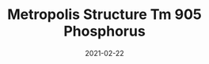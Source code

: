 ---
tags: 
  - "To Market"
  - "Rubber Flooring"
  - "Metropolis"
title: "Metropolis Structure Tm 905 Phosphorus"
designer: "To Market"
image_primary: "img/Structure_Phosphorous-TM905.jpg"
href: "https://www.tomkt.com/atmosphere-metropolis-swatches"
description: "Straight%20Edge%20Tile%3A%2038%22%20x%2038%22%20Interlocking%20Tile%3A%2037%22%20x%2037%22"
category: "rubber-flooring-metropolis"
subtitle: ""
manufacturer: "ToMarket"
slug: "/manufacturers/tomarket/rubber-flooring-metropolis/to-market-metropolis-structure-tm-905-phosphorus"
date: "2021-02-22"
---